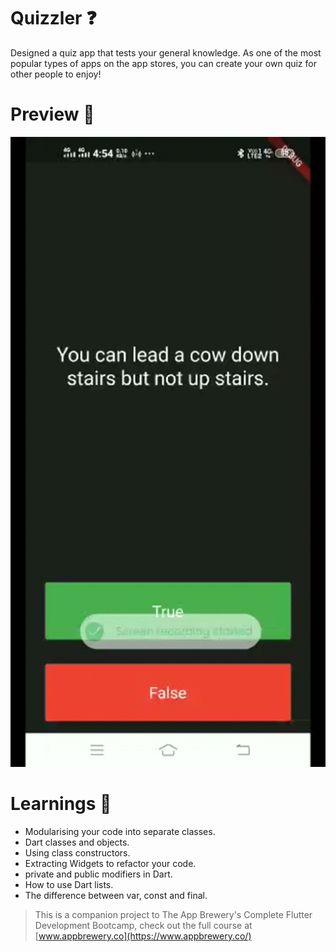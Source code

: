 
# Quizzler ❓

Designed a quiz app that tests your general knowledge. As one of the most popular types of apps on the app stores, you can create your own quiz for other people to enjoy!

# Preview 🚀

![quizzler](https://github.com/pranjalibajpai/flutter-apps/blob/master/demo/quizzler.gif) 


# Learnings 📌
- Modularising your code into separate classes.
- Dart classes and objects.
- Using class constructors.
- Extracting Widgets to refactor your code.
- private and public modifiers in Dart.
- How to use Dart lists.
- The difference between var, const and final.
>This is a companion project to The App Brewery's Complete Flutter Development Bootcamp, check out the full course at [www.appbrewery.co](https://www.appbrewery.co/)

